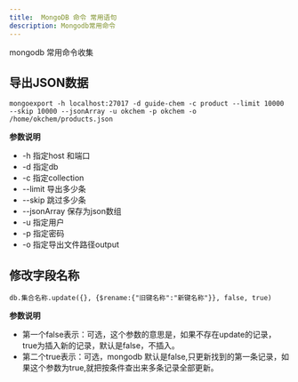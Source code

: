 ```yaml
---
title:  MongoDB 命令 常用语句
description: Mongodb常用命令
---
```


mongodb 常用命令收集
## 导出JSON数据
```
mongoexport -h localhost:27017 -d guide-chem -c product --limit 10000 --skip 10000 --jsonArray -u okchem -p okchem -o /home/okchem/products.json
```
**参数说明**
* -h 指定host 和端口
* -d 指定db
* -c 指定collection
* --limit 导出多少条
* --skip 跳过多少条
* --jsonArray 保存为json数组
* -u 指定用户
* -p 指定密码
* -o  指定导出文件路径output

## 修改字段名称

```
db.集合名称.update({}, {$rename:{"旧键名称":"新键名称"}}, false, true)
```
**参数说明**

* 第一个false表示：可选，这个参数的意思是，如果不存在update的记录，true为插入新的记录，默认是false，不插入。 
* 第二个true表示：可选，mongodb 默认是false,只更新找到的第一条记录，如果这个参数为true,就把按条件查出来多条记录全部更新。
 

